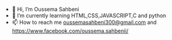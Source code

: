 - 👋 Hi, I’m Oussema Sahbeni
- 🌱 I’m currently learning HTML,CSS,JAVASCRIPT,C and python
- 📫 How to reach me oussemasahbeni300@gmail.com and https://www.facebook.com/oussema.sahbenii/

<!---
Oussemasahbeni/Oussemasahbeni is a ✨ special ✨ repository because its `README.md` (this file) appears on your GitHub profile.
You can click the Preview link to take a look at your changes.
--->
